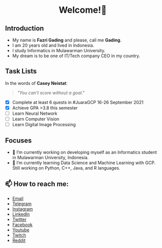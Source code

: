 <h1 align="center">Welcome!👋</h1>

## Introduction

- My name is **Fazri Gading** and please, call me **Gading**.
- I am 20 years old and lived in Indonesia.
- I study Informatics in Mulawarman University.
- My dream is to be one of IT/Tech company CEO in my country.

## Task Lists
In the words of **Casey Neistat**:
> _"You can't score without a goal."_
- [x] Complete at least 6 quests in #JuaraGCP 16-26 September 2021
- [x] Achieve GPA >3.8 this semester 
- [ ] Learn Neural Network
- [ ] Learn Computer Vision
- [ ] Learn Digital Image Processing

## Focuses
- 🔭 I’m currently working on developing myself as an Informatics student in Mulawarman University, Indonesia.
- 🌱 I’m currently learning Data Science and Machine Learning with GCP. Still working on Python, C++, Java, and R languages.

## 📫 How to reach me:
- [Email](mailto:fazrigading@gmail.com "Reach me via Email")
- [Telegram](https://t.me/fazrigading "Telegram: Fazri Gading")
- [Instagram](https://instagram.com/fazrigading "Instagram: @fazrigading")
- [LinkedIn](https://www.linkedin.com/in/fazrigading/ "LinkedIn: fazrigading")
- [Twitter](https://twitter.com/fazrigading "Twitter: @fazrigading")
- [Facebook](https://www.facebook.com/fazrigading "Facebook: Fazri Gading")
- [Youtube](https://www.youtube.com/c/FazriGading "Fazri Gading on Youtube")
- [Twitch](https://twitch.tv/gad1ng "Fazri Gading on Twitch")
- [Reddit](https://www.reddit.com/user/fazrigading "Reddit: Fazri Gading")
